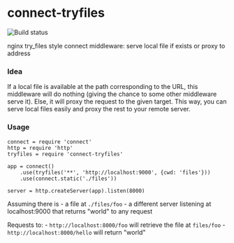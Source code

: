 connect-tryfiles
================

![Build status](https://travis-ci.org/gadr/connect-tryfiles.png)

nginx try_files style connect middleware: serve local file if exists or proxy to address

### Idea

If a local file is available at the path corresponding to the URL, this middleware will do nothing (giving the chance to some other middleware serve it).
Else, it will proxy the request to the given target.
This way, you can serve local files easily and proxy the rest to your remote server.

### Usage

    connect = require 'connect'
    http = require 'http'
    tryfiles = require 'connect-tryfiles'

    app = connect()
        .use(tryfiles('**', 'http://localhost:9000', {cwd: 'files'}))
        .use(connect.static('./files'))

    server = http.createServer(app).listen(8000)

Assuming there is
    - a file at `./files/foo`
    - a different server listening at localhost:9000 that returns "world" to any request

Requests to:
    - `http://localhost:8000/foo` will retrieve the file at `files/foo`
    - `http://localhost:8000/hello` will return "world"